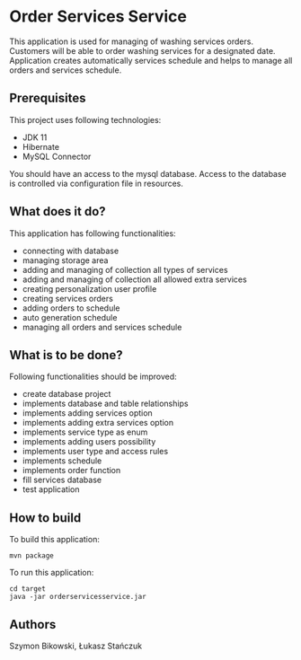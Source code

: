 # Order Services Service
This application is used for managing of washing services orders. Customers will be able to order washing services for a designated date.
Application creates automatically services schedule and helps to manage all orders and services schedule. 
 
## Prerequisites 

This project uses following technologies:
- JDK 11
- Hibernate
- MySQL Connector

You should have an access to the mysql database. Access to the database is controlled via configuration file in resources.
 
## What does it do?
This application has following functionalities:
- connecting with database
- managing storage area
- adding and managing of collection all types of services
- adding and managing of collection all allowed extra services
- creating personalization user profile
- creating services orders
- adding orders to schedule
- auto generation schedule
- managing all orders and services schedule

## What is to be done?
Following functionalities should be improved:
- create database project
- implements database and table relationships
- implements adding services option
- implements adding extra services option
- implements service type as enum
- implements adding users possibility
- implements user type and access rules
- implements schedule
- implements order function
- fill services database
- test application

## How to build

To build this application:
```
mvn package
```

To run this application:
```
cd target
java -jar orderservicesservice.jar
```

## Authors
Szymon Bikowski, Łukasz Stańczuk